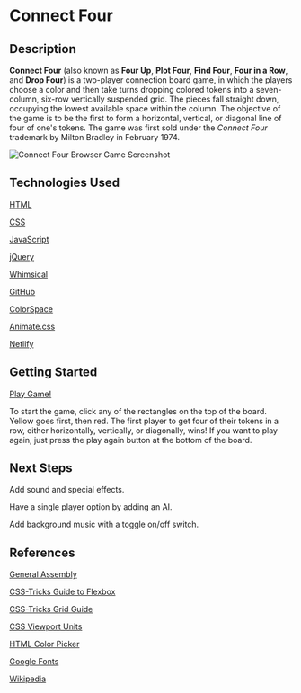# Connect Four

## Description

**Connect Four** (also known as **Four Up**, **Plot Four**, **Find Four**, **Four in a Row**, and **Drop Four**) is a two-player connection board game, in which the players choose a color and then take turns dropping colored tokens into a seven-column, six-row vertically suspended grid. The pieces fall straight down, occupying the lowest available space within the column. The objective of the game is to be the first to form a horizontal, vertical, or diagonal line of four of one's tokens. The game was first sold under the *Connect Four* trademark by Milton Bradley in February 1974. 

![Connect Four Browser Game Screenshot](https://imgur.com/Ufwgo1b)

## Technologies Used

[HTML](https://www.w3schools.com/html/)

[CSS](https://www.w3schools.com/cssref/)

[JavaScript](https://developer.mozilla.org/en-US/) 

[jQuery](https://api.jquery.com/) 

[Whimsical](https://whimsical.com) 

[GitHub](https://github.com/) 

[ColorSpace](https://mycolor.space/) 

[Animate.css](https://animate.style/) 

[Netlify](https://netlify.com) 

## Getting Started

[Play Game!](https://connectfourmyf.netlify.app/)

To start the game, click any of the rectangles on the top of the board. Yellow goes first, then red. The first player to get four of their tokens in a row, either horizontally, vertically, or diagonally, wins! If you want to play again, just press the play again button at the bottom of the board. 

## Next Steps

Add sound and special effects.

Have a single player option by adding an AI.

Add background music with a toggle on/off switch.

## References

[General Assembly](https://git.generalassemb.ly/SEI-Rancho-Cordova-3-21/project-1)

[CSS-Tricks Guide to Flexbox](https://css-tricks.com/snippets/css/a-guide-to-flexbox/)

[CSS-Tricks Grid Guide](https://css-tricks.com/snippets/css/complete-guide-grid/)

[CSS Viewport Units](https://ishadeed.com/article/viewport-units/)

[HTML Color Picker](https://www.w3schools.com/colors/colors_picker.asp)

[Google Fonts](https://fonts.google.com/)

[Wikipedia](https://en.wikipedia.org/wiki/Connect_Four)